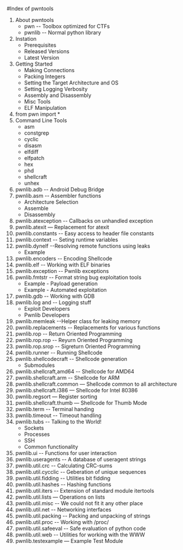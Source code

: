 #Index of pwntools

1. About pwntools
    * pwn -- Toolbox optimized for CTFs
    * pwnlib -- Normal python library
2. Instation
    * Prerequisites
    * Released Versions
    * Latest Version
3. Getting Started
    * Making Connections
    * Packing Integers
    * Setting the Target Architecture and OS
    * Setting  Logging Verbosity
    * Assembly and Disassembly
    * Misc Tools
    * ELF Manipulation
4. from pwn import *
5. Command Line Tools
    * asm
    * constgrep
    * cyclic
    * disasm
    * elfdiff
    * elfpatch
    * hex
    * phd
    * shellcraft
    * unhex
6. pwnlib.adb -- Android Debug Bridge
7. pwnlib.asm -- Assembler functions
    * Architecture Selection
    * Assemble
    * Disassembly
8. pwnlib.atexception -- Callbacks on unhandled exception
9. pwnlib.atexit — Replacement for atexit
10. pwnlib.constants -- Easy access to header file constants
11. pwnlib.context -- Seting runtime variables
12. pwnlib.dynelf --Resolving remote functions using leaks
    * Example
13. pwnlib.encoders -- Encoding Shellcode
14. pwnlib.elf -- Working with ELF binaries
15. pwnlib.exception -- Pwnlib exceptions
16. pwnlib.fmtstr -- Format string bug exploitation tools
	* Example - Payload generation
	* Example - Automated exploitation
17. pwnlib.gdb -- Working with GDB
18. pwnlib.log and  -- Logging stuff
    * Exploit Developers
    * Pwnlib Developers
19. pwnlib.memleak --Helper class for leaking memory
20. pwnlib.replacements -- Replacements for various functions
21. pwnlib.rop -- Return Oriented Programming
22. pwnlib.rop.rop -- Reyurn Oriented Programming
23. pwnlib.rop.srop -- Sigreturn Oriented Programming
24. pwnlib.runner -- Running Shellcode
25. pwnlib.shellcodecraft -- Shellcode generation
    * Submodules
26. pwnlib.shellcraft,amd64 -- Shellcode for AMD64
27. pwnlib.shellcraft.arm -- Shellcode for ARM
28. pwnlib.shellcraft.common — Shellcode common to all architecture
29. pwnlib.shellcraft.i386 — Shellcode for Intel 80386
30. pwnlib.regsort — Register sorting
31. pwnlib.shellcraft.thumb — Shellcode for Thumb Mode
32. pwnlib.term -- Terminal handing
33. pwnlib.timeout -- Timeout handling
34. pwnlib.tubs -- Talking to the World!
    * Sockets
    * Processes
    * SSH
    * Common functionality
35. pwnlib.ui -- Functions for user interaction
36. pwnlib.useragents -- A database of useragent strings
37. pwnlib.util.crc -- Calculating CRC-sums
38. pwnlib.util.cycclic -- Geberation of unique sequences
39. pwnlib.util.fidding -- Utilities bit fidding
40. pwnlib.util.hashes -- Hashing functions
41. pwnlib.util.iters -- Extension of standard module itertools
42. pwnlib.util.lists — Operations on lists
43. pwnlib.util.misc -- We could not fit it any other place
44. pwnlib.util.net -- Networking interfaces
45. pwnlib.util.packing -- Packing and unpacking of strings
46. pwnlib.util.proc -- Working with /proc/
47. pwnlib.util.safeeval -- Safe evaluation of python code
48. pwnlib.util.web -- Utilities for working with the WWW
49. pwnlib.testexample — Example Test Module
